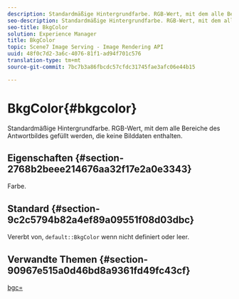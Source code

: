```yaml
---
description: Standardmäßige Hintergrundfarbe. RGB-Wert, mit dem alle Bereiche des Antwortbildes gefüllt werden, die keine Bilddaten enthalten.
seo-description: Standardmäßige Hintergrundfarbe. RGB-Wert, mit dem alle Bereiche des Antwortbildes gefüllt werden, die keine Bilddaten enthalten.
seo-title: BkgColor
solution: Experience Manager
title: BkgColor
topic: Scene7 Image Serving - Image Rendering API
uuid: 48f0c7d2-3a6c-4076-81f1-ad94f701c576
translation-type: tm+mt
source-git-commit: 7bc7b3a86fbcdc57cfdc31745fae3afc06e44b15

---
```



# BkgColor{#bkgcolor}

Standardmäßige Hintergrundfarbe. RGB-Wert, mit dem alle Bereiche des Antwortbildes gefüllt werden, die keine Bilddaten enthalten.

## Eigenschaften {#section-2768b2beee214676aa32f17e2a0e3343}

Farbe.

## Standard {#section-9c2c5794b82a4ef89a09551f08d03dbc}

Vererbt von, `default::BkgColor` wenn nicht definiert oder leer.

## Verwandte Themen {#section-90967e515a0d46bd8a9361fd49fc43cf}

[bgc=](../../../../../is-api/http-ref/image-serving-api-ref/c-http-protocol-reference/c-command-reference/r-bgc.md#reference-53376175f617446fbe5c69120f834b88)
